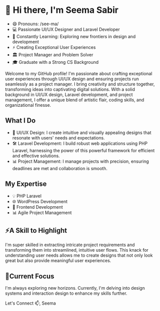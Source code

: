 # 👋 Hi there, I'm Seema Sabir

- 😄 Pronouns: /see-ma/
- 💻 Passionate UI/UX Designer and Laravel Developer
- 🌱 Constantly Learning: Exploring new frontiers in design and development
- ⚡ Creating Exceptional User Experiences
- 🏛 Project Manager and Problem Solver
- 🎓 Graduate with a Strong CS Background

Welcome to my GitHub profile! I'm passionate about crafting exceptional user experiences through UI/UX design and ensuring projects run seamlessly as a project manager.
I bring creativity and structure together, transforming ideas into captivating digital solutions. With a solid background in UI/UX design, Laravel development, and project management, I offer a unique blend of artistic flair, coding skills, and organizational finesse.

## What I Do

- 🎨 UI/UX Design: I create intuitive and visually appealing designs that resonate with users' needs and expectations.
- 🛠️ Laravel Development: I build robust web applications using PHP Laravel, harnessing the power of this powerful framework for efficient and effective solutions.
- 📊 Project Management: I manage projects with precision, ensuring deadlines are met and collaboration is smooth.

## My Expertise

- 💡 PHP Laravel
- 🌐 WordPress Development
- 🎯 Frontend Development
- 📊 Agile Project Management

## ⚡A Skill to Highlight

I'm super skilled in extracting intricate project requirements and transforming them into streamlined, intuitive user flows. This knack for understanding user needs allows me to create designs that not only look great but also provide meaningful user experiences.

## 🎯Current Focus

I'm always exploring new horizons. Currently, I'm delving into design systems and interaction design to enhance my skills further.

Let's Connect 📫,
Seema

<!---
SeemaSabir/SeemaSabir is a ✨ special ✨ repository because its `README.md` (this file) appears on your GitHub profile.
You can click the Preview link to take a look at your changes.
--- >
